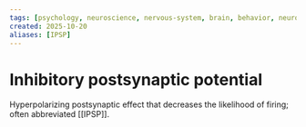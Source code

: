 ```yaml
---
tags: [psychology, neuroscience, nervous-system, brain, behavior, neurotransmitters]
created: 2025-10-20
aliases: [IPSP]
---
```

# Inhibitory postsynaptic potential

Hyperpolarizing postsynaptic effect that decreases the likelihood of firing; often abbreviated [[IPSP]].
